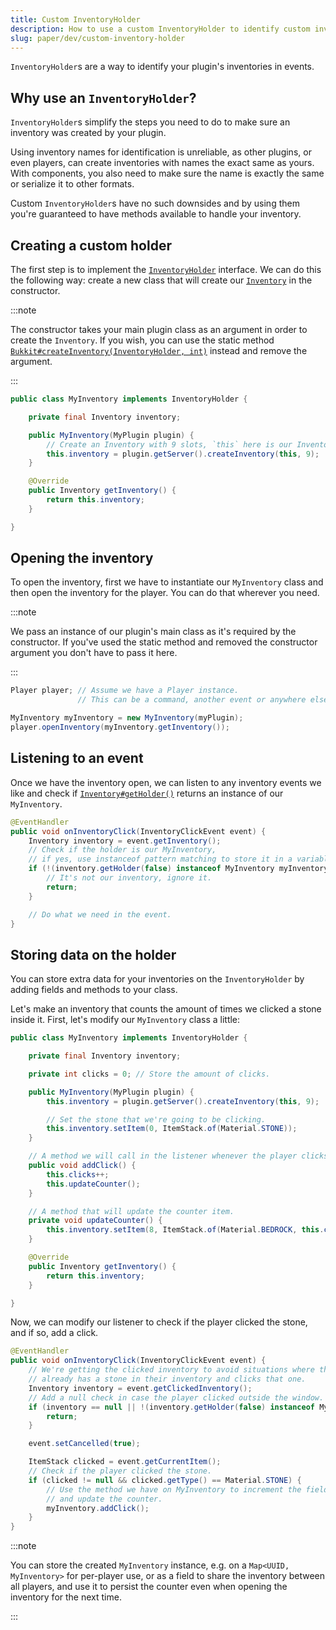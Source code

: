 ```yaml
---
title: Custom InventoryHolder
description: How to use a custom InventoryHolder to identify custom inventories.
slug: paper/dev/custom-inventory-holder
---
```


`InventoryHolder`s are a way to identify your plugin's inventories in events.

## Why use an `InventoryHolder`?

`InventoryHolder`s simplify the steps you need to do to make sure an inventory was created by your plugin.

Using inventory names for identification is unreliable, as other plugins, or even players, can create inventories with names the exact same as yours.
With components, you also need to make sure the name is exactly the same or serialize it to other formats.

Custom `InventoryHolder`s have no such downsides and by using them you're guaranteed to have methods available to handle your inventory.

## Creating a custom holder

The first step is to implement the [`InventoryHolder`](jd:paper:org.bukkit.inventory.InventoryHolder) interface.
We can do this the following way: create a new class that will create our [`Inventory`](jd:paper:org.bukkit.inventory.Inventory) in the constructor.

:::note

The constructor takes your main plugin class as an argument in order to create the `Inventory`.
If you wish, you can use the static method [`Bukkit#createInventory(InventoryHolder, int)`](jd:paper:org.bukkit.Bukkit#createInventory(org.bukkit.inventory.InventoryHolder,int)) instead and remove the argument.

:::

```java title="MyInventory.java"
public class MyInventory implements InventoryHolder {

    private final Inventory inventory;

    public MyInventory(MyPlugin plugin) {
        // Create an Inventory with 9 slots, `this` here is our InventoryHolder.
        this.inventory = plugin.getServer().createInventory(this, 9);
    }

    @Override
    public Inventory getInventory() {
        return this.inventory;
    }

}
```

## Opening the inventory

To open the inventory, first we have to instantiate our `MyInventory` class and then open the inventory for the player.
You can do that wherever you need.

:::note

We pass an instance of our plugin's main class as it's required by the constructor. If you've used the static method and removed the constructor
argument you don't have to pass it here.

:::

```java
Player player; // Assume we have a Player instance.
               // This can be a command, another event or anywhere else you have a Player.

MyInventory myInventory = new MyInventory(myPlugin);
player.openInventory(myInventory.getInventory());
```

## Listening to an event

Once we have the inventory open, we can listen to any inventory events we like and check if
[`Inventory#getHolder()`](jd:paper:org.bukkit.inventory.Inventory#getHolder()) returns an instance of our `MyInventory`.

```java
@EventHandler
public void onInventoryClick(InventoryClickEvent event) {
    Inventory inventory = event.getInventory();
    // Check if the holder is our MyInventory,
    // if yes, use instanceof pattern matching to store it in a variable immediately.
    if (!(inventory.getHolder(false) instanceof MyInventory myInventory)) {
        // It's not our inventory, ignore it.
        return;
    }

    // Do what we need in the event.
}
```

## Storing data on the holder

You can store extra data for your inventories on the `InventoryHolder` by adding fields and methods to your class.

Let's make an inventory that counts the amount of times we clicked a stone inside it.
First, let's modify our `MyInventory` class a little:

```java title="MyInventory.java"
public class MyInventory implements InventoryHolder {

    private final Inventory inventory;

    private int clicks = 0; // Store the amount of clicks.

    public MyInventory(MyPlugin plugin) {
        this.inventory = plugin.getServer().createInventory(this, 9);

        // Set the stone that we're going to be clicking.
        this.inventory.setItem(0, ItemStack.of(Material.STONE));
    }

    // A method we will call in the listener whenever the player clicks the stone.
    public void addClick() {
        this.clicks++;
        this.updateCounter();
    }

    // A method that will update the counter item.
    private void updateCounter() {
        this.inventory.setItem(8, ItemStack.of(Material.BEDROCK, this.clicks));
    }

    @Override
    public Inventory getInventory() {
        return this.inventory;
    }

}
```

Now, we can modify our listener to check if the player clicked the stone, and if so, add a click.

```java
@EventHandler
public void onInventoryClick(InventoryClickEvent event) {
    // We're getting the clicked inventory to avoid situations where the player
    // already has a stone in their inventory and clicks that one.
    Inventory inventory = event.getClickedInventory();
    // Add a null check in case the player clicked outside the window.
    if (inventory == null || !(inventory.getHolder(false) instanceof MyInventory myInventory)) {
        return;
    }

    event.setCancelled(true);

    ItemStack clicked = event.getCurrentItem();
    // Check if the player clicked the stone.
    if (clicked != null && clicked.getType() == Material.STONE) {
        // Use the method we have on MyInventory to increment the field
        // and update the counter.
        myInventory.addClick();
    }
}
```

:::note

You can store the created `MyInventory` instance, e.g. on a `Map<UUID, MyInventory>` for per-player use, or as a field to share the inventory between
all players, and use it to persist the counter even when opening the inventory for the next time.

:::
